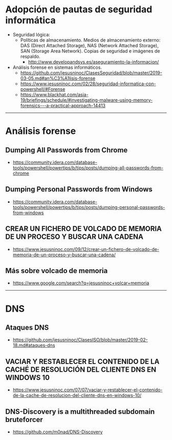 # Adopción de pautas de seguridad informática
- Seguridad lógica:
  - Políticas de almacenamiento. Medios de almacenamiento externo: DAS (Direct Attached Storage), NAS (Network Attached Storage), SAN (Storage Area Network). Copias de seguridad e imágenes de respaldo.
    - http://www.developandsys.es/aseguramiento-la-informacion/
- Análisis forense en sistemas informáticos.
  - https://github.com/jesusninoc/ClasesSeguridad/blob/master/2019-03-05.md#an%C3%A1lisis-forense
  - https://www.jesusninoc.com/02/28/seguridad-informatica-con-powershell/#Forense
  - https://www.blackhat.com/asia-19/briefings/schedule/#investigating-malware-using-memory-forensics---a-practical-approach-14413

------------------

# Análisis forense
## Dumping All Passwords from Chrome
* https://community.idera.com/database-tools/powershell/powertips/b/tips/posts/dumping-all-passwords-from-chrome

## Dumping Personal Passwords from Windows
* https://community.idera.com/database-tools/powershell/powertips/b/tips/posts/dumping-personal-passwords-from-windows

## CREAR UN FICHERO DE VOLCADO DE MEMORIA DE UN PROCESO Y BUSCAR UNA CADENA
* https://www.jesusninoc.com/09/12/crear-un-fichero-de-volcado-de-memoria-de-un-proceso-y-buscar-una-cadena/

## Más sobre volcado de memoria
* https://www.google.com/search?q=jesusninoc+volcar+memoria

------------------

# DNS
## Ataques DNS
* https://github.com/jesusninoc/ClasesISO/blob/master/2019-02-18.md#ataques-dns

## VACIAR Y RESTABLECER EL CONTENIDO DE LA CACHÉ DE RESOLUCIÓN DEL CLIENTE DNS EN WINDOWS 10
* https://www.jesusninoc.com/07/07/vaciar-y-restablecer-el-contenido-de-la-cache-de-resolucion-del-cliente-dns-en-windows-10/

## DNS-Discovery is a multithreaded subdomain bruteforcer
* https://github.com/m0nad/DNS-Discovery
